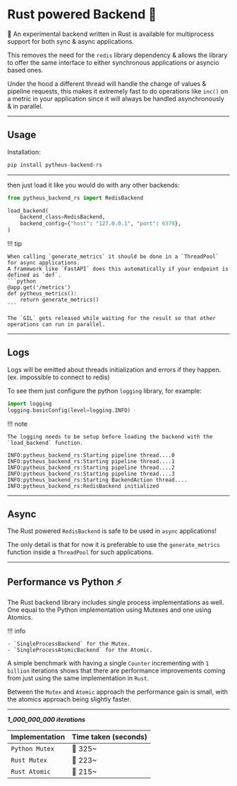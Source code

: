 # Rust powered Backend 🦀

🧪 An experimental backend written in Rust is available for multiprocess support for both sync & async applications.

This removes the need for the `redis` library dependency & allows the library to offer the same interface to either synchronous applications or asyncio based ones.

Under the hood a different thread will handle the change of values & pipeline requests, this makes it extremely fast to do operations like `inc()` on a metric in your application since it will always be handled asynchronously & in parallel.

---

## Usage

Installation:

```python
pip install pytheus-backend-rs
```

---

then just load it like you would do with any other backends:

```python
from pytheus_backend_rs import RedisBackend

load_backend(
    backend_class=RedisBackend,
    backend_config={"host": "127.0.0.1", "port": 6379},
)
```

!!! tip

    When calling `generate_metrics` it should be done in a `ThreadPool` for async applications.
    A framework like `FastAPI` does this automatically if your endpoint is defined as `def`.
    ```python
    @app.get('/metrics')
    def pytheus_metrics():
        return generate_metrics()
    ```

    The `GIL` gets released while waiting for the result so that other operations can run in parallel.

---

## Logs

Logs will be emitted about threads initialization and errors if they happen. (ex. impossible to connect to redis)

To see them just configure the python `logging` library, for example:

```python
import logging
logging.basicConfig(level=logging.INFO)
```

!!! note

    The logging needs to be setup before loading the backend with the `load_backend` function.

```
INFO:pytheus_backend_rs:Starting pipeline thread....0
INFO:pytheus_backend_rs:Starting pipeline thread....1
INFO:pytheus_backend_rs:Starting pipeline thread....2
INFO:pytheus_backend_rs:Starting pipeline thread....3
INFO:pytheus_backend_rs:Starting BackendAction thread....
INFO:pytheus_backend_rs:RedisBackend initialized
```

---

## Async

The Rust powered `RedisBackend` is safe to be used in `async` applications!

The only detail is that for now it is preferable to use the `generate_metrics` function inside a `ThreadPool` for such applications.

---

## Performance vs Python ⚡️

The Rust backend library includes single process implementations as well.
One equal to the Python implementation using Mutexes and one using Atomics.

!!! info

    - `SingleProcessBackend` for the Mutex.
    - `SingleProcessAtomicBackend` for the Atomic.

A simple benchmark with having a single `Counter` incrementing with `1 billion` iterations shows that there are performance improvements coming from just using the same implementation in `Rust`.

Between the `Mutex` and `Atomic` approach the performance gain is small, with the atomics approach being slightly faster.

---

**_1_000_000_000 iterations_**

| Implementation | Time taken (seconds) |
| ---------------| ---------------------|
| `Python Mutex` | 🐢 325~              |
| `Rust Mutex`   | 🐇 223~              |
| `Rust Atomic`  | 🐇 215~              |
